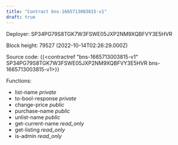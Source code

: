 ```yaml
---
title: "Contract bns-1665713003815-v1"
draft: true
---
```

Deployer: SP34PG79S8TGK7W3FSWE05JXP2NM9XQBFVY3E5HVR


 



Block height: 79527 (2022-10-14T02:26:29.000Z)

Source code: {{<contractref "bns-1665713003815-v1" SP34PG79S8TGK7W3FSWE05JXP2NM9XQBFVY3E5HVR bns-1665713003815-v1>}}

Functions:

* list-name _private_
* to-bool-response _private_
* change-price _public_
* purchase-name _public_
* unlist-name _public_
* get-current-name _read_only_
* get-listing _read_only_
* is-admin _read_only_

